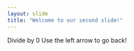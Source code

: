 ```yaml
---
layout: slide
title: "Welcome to our second slide!"
---
```

Divide by 0
Use the left arrow to go back!
